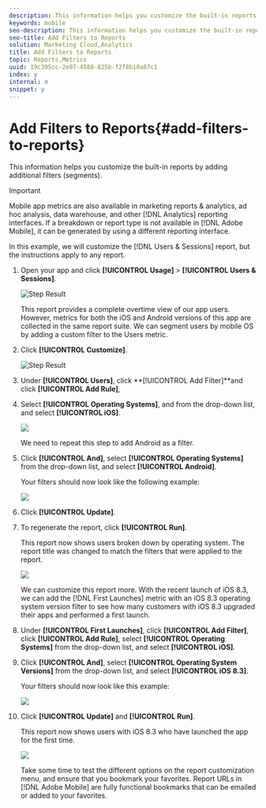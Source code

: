 ```yaml
---
description: This information helps you customize the built-in reports by adding additional filters (segments).
keywords: mobile
seo-description: This information helps you customize the built-in reports by adding additional filters (segments).
seo-title: Add Filters to Reports
solution: Marketing Cloud,Analytics
title: Add Filters to Reports
topic: Reports,Metrics
uuid: 19c395cc-2e07-4588-825b-f2f8b10a87c1
index: y
internal: n
snippet: y
---
```


# Add Filters to Reports{#add-filters-to-reports}

This information helps you customize the built-in reports by adding additional filters (segments).

>[!IMPORTANT]
>
>Mobile app metrics are also available in marketing reports & analytics, ad hoc analysis, data warehouse, and other [!DNL Analytics] reporting interfaces. If a breakdown or report type is not available in [!DNL Adobe Mobile], it can be generated by using a different reporting interface.

In this example, we will customize the [!DNL Users & Sessions] report, but the instructions apply to any report. 

1. Open your app and click **[!UICONTROL Usage]** > **[!UICONTROL Users & Sessions]**.

   ![Step Result](assets/customize1.png)

   This report provides a complete overtime view of our app users. However, metrics for both the iOS and Android versions of this app are collected in the same report suite. We can segment users by mobile OS by adding a custom filter to the Users metric. 

1. Click **[!UICONTROL Customize]**.

   ![Step Result](assets/customize2.png)

1. Under **[!UICONTROL Users]**, click **[!UICONTROL Add Filter]**and click **[!UICONTROL Add Rule]**,

1. Select **[!UICONTROL Operating Systems]**, and from the drop-down list, and select **[!UICONTROL iOS]**.

   ![](assets/customize3.png)

   We need to repeat this step to add Android as a filter. 

1. Click **[!UICONTROL And]**, select **[!UICONTROL Operating Systems]** from the drop-down list, and select **[!UICONTROL Android]**.

   Your filters should now look like the following example:

   ![](assets/customize4.png)

1. Click **[!UICONTROL Update]**.
1. To regenerate the report, click **[!UICONTROL Run]**.

   This report now shows users broken down by operating system. The report title was changed to match the filters that were applied to the report.

   <a id="fig_036E704A498548389E7B2BE736104323"></a>

   ![](assets/customize5.png)

   We can customize this report more. With the recent launch of iOS 8.3, we can add the [!DNL First Launches] metric with an iOS 8.3 operating system version filter to see how many customers with iOS 8.3 upgraded their apps and performed a first launch. 
1. Under **[!UICONTROL First Launches]**, click **[!UICONTROL Add Filter]**, click **[!UICONTROL Add Rule]**, select **[!UICONTROL Operating Systems]** from the drop-down list, and select **[!UICONTROL iOS]**.
1. Click **[!UICONTROL And]**, select **[!UICONTROL Operating System Versions]** from the drop-down list, and select **[!UICONTROL iOS 8.3]**.

   Your filters should now look like this example:

   ![](assets/customize6.png)

1. Click **[!UICONTROL Update]** and **[!UICONTROL Run]**.

   This report now shows users with iOS 8.3 who have launched the app for the first time.

   <a id="fig_F515EF3B901640A6A431C48D9D9D24C3"></a>

   ![](assets/customize7.png)

   Take some time to test the different options on the report customization menu, and ensure that you bookmark your favorites. Report URLs in [!DNL Adobe Mobile] are fully functional bookmarks that can be emailed or added to your favorites. 

